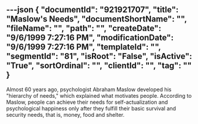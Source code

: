 ---json
{
  "documentId": "921921707",
  "title": "Maslow's Needs",
  "documentShortName": "",
  "fileName": "",
  "path": "",
  "createDate": "9/6/1999 7:27:16 PM",
  "modificationDate": "9/6/1999 7:27:16 PM",
  "templateId": "",
  "segmentId": "81",
  "isRoot": "False",
  "isActive": "True",
  "sortOrdinal": "",
  "clientId": "",
  "tag": ""
}
---

Almost 60 years ago, psychologist Abraham Maslow developed his &quot;hierarchy of needs,&quot; which explained what motivates people. According to Maslow, people can achieve their needs for self-actualization and psychological happiness only after they fulfill their basic survival and security needs, that is, money, food and shelter.
